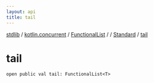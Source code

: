 ```yaml
---
layout: api
title: tail
---
```

[stdlib](../../../../index.md) / [kotlin.concurrent](../../../index.md) / [FunctionalList](../../index.md) / [<class-object-for-FunctionalList>](../index.md) / [Standard](index.md) / [tail](tail.md)

# tail

```
open public val tail: FunctionalList<T>
```

